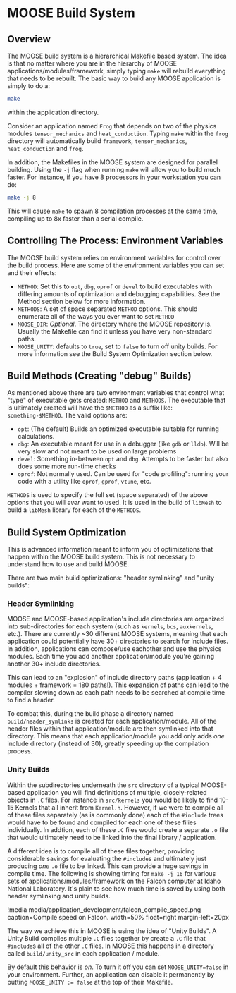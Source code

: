 # MOOSE Build System

## Overview

The MOOSE build system is a hierarchical Makefile based system.  The idea is that no matter where you are in the hierarchy of MOOSE applications/modules/framework, simply typing `make` will rebuild everything that needs to be rebuilt.  The basic way to build any MOOSE application is simply to do a:

```bash
make
```

within the application directory.

Consider an application named `Frog` that depends on two of the physics modules `tensor_mechanics` and `heat_conduction`.  Typing `make` within the `frog` directory will automatically build `framework`, `tensor_mechanics`, `heat_conduction` and `frog`.

In addition, the Makefiles in the MOOSE system are designed for parallel building.  Using the `-j` flag when running `make` will allow you to build much faster.  For instance, if you have 8 processors in your workstation you can do:

```bash
make -j 8
```

This will cause `make` to spawn 8 compilation processes at the same time, compiling up to 8x faster than a serial compile.

## Controlling The Process: Environment Variables

The MOOSE build system relies on environment variables for control over the build process.  Here are some of the environment variables you can set and their effects:

  * `METHOD`: Set this to `opt`, `dbg`, `oprof` or `devel` to build executables with differing amounts of optimization and debugging capabilities.  See the Method section below for more information.
  * `METHODS`: A set of space separated `METHOD` options.  This should enumerate all of the ways you ever want to set `METHOD`
  * `MOOSE_DIR`: _Optional_.  The directory where the MOOSE repository is.  Usually the Makefile can find it unless you have very non-standard paths.
  * `MOOSE_UNITY`: defaults to `true`, set to `false` to turn off unity builds.  For more information see the Build System Optimization section below.

## Build Methods (Creating "debug" Builds)

As mentioned above there are two environment variables that control what "type" of executable gets created: `METHOD` and `METHODS`.  The executable that is ultimately created will have the `$METHOD` as a suffix like: `something-$METHOD`.  The valid options are:

  * `opt`: (The default)  Builds an optimized executable suitable for running calculations.
  * `dbg`: An executable meant for use in a debugger (like `gdb` or `lldb`).  Will be very slow and not meant to be used on large problems
  * `devel`: Something in-between `opt` and `dbg`.  Attempts to be faster but also does some more run-time checks
  * `oprof`: Not normally used.  Can be used for "code profiling": running your code with a utility like `oprof`, `gprof`, `vtune`, etc.

`METHODS` is used to specify the full set (space separated) of the above options that you will _ever_ want to used.  It is used in the build of `libMesh` to build a `libMesh` library for each of the `METHODS`.

## Build System Optimization

This is advanced information meant to inform you of optimizations that happen within the MOOSE build system.  This is not necessary to understand how to use and build MOOSE.

There are two main build optimizations: "header symlinking" and "unity builds":

### Header Symlinking

MOOSE and MOOSE-based application's include directories are organized into sub-directories for each system (such as `kernels`, `bcs`, `auxkernels`, etc.).  There are currently ~30 different MOOSE systems, meaning that each application could potentially have 30+ directories to search for include files.  In addition, applications can compose/use eachother and use the physics modules.  Each time you add another application/module you're gaining another 30+ include directories.

This can lead to an "explosion" of include directory paths (application + 4 modules + framework = 180 paths!).  This expansion of paths can lead to the compiler slowing down as each path needs to be searched at compile time to find a header.

To combat this, during the build phase a directory named `build/header_symlinks` is created for each application/module.  All of the header files within that application/module are then symlinked into that directory.  This means that each application/module you add only adds _one_ include directory (instead of 30), greatly speeding up the compilation process.

### Unity Builds

Within the subdirectories underneath the `src` directory of a typical MOOSE-based application you will find definitions of multiple, closely-related objects in `.C` files.  For instance in `src/kernels` you would be likely to find 10-15 Kernels that all inherit from `Kernel.h`.  However, if we were to compile all of these files separately (as is commonly done) each of the `#include` trees would have to be found and compiled for each one of these filies individually.  In addtion, each of these `.C` files would create a separate `.o` file that would ultimately need to be linked into the final library / application.

A different idea is to compile all of these files together, providing considerable savings for evaluating the `#include`s and ultimately just producing _one_ `.o` file to be linked.  This can provide a huge savings in compile time.  The following is showing timing for `make -j 16` for various sets of applications/modules/framework on the Falcon computer at Idaho National Laboratory.  It's plain to see how much time is saved by using both header symlinking and unity builds.

!media media/application_development/falcon_compile_speed.png caption=Compile speed on Falcon. width=50% float=right margin-left=20px

The way we achieve this in MOOSE is using the idea of "Unity Builds".  A Unity Build compiles multiple `.C` files together by create a `.C` file that `#include`s all of the other `.C` files.  In MOOSE this happens in a directory called `build/unity_src` in each application / module.

By default this behavior is _on_.  To turn it off you can set `MOOSE_UNITY=false` in your environment.  Further, an application can disable it permanently by putting `MOOSE_UNITY := false` at the top of their Makefile.
